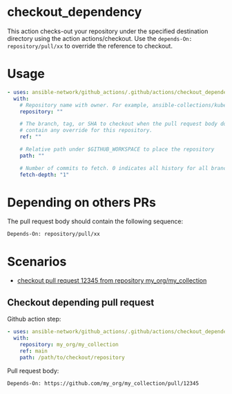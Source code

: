 # checkout_dependency

This action checks-out your repository under the specified destination directory using the action actions/checkout. Use the `depends-On: repository/pull/xx` to override the reference to checkout.

# Usage

<!-- start usage -->

```yaml
- uses: ansible-network/github_actions/.github/actions/checkout_dependency@main
  with:
    # Repository name with owner. For example, ansible-collections/kubernetes.core
    repository: ""

    # The branch, tag, or SHA to checkout when the pull request body does not
    # contain any override for this repository.
    ref: ""

    # Relative path under $GITHUB_WORKSPACE to place the repository
    path: ""

    # Number of commits to fetch. 0 indicates all history for all branches and tags.
    fetch-depth: "1"
```

<!-- end usage -->

# Depending on others PRs

The pull request body should contain the following sequence:

```
Depends-On: repository/pull/xx
```

# Scenarios

- [checkout pull request 12345 from repository my_org/my_collection](#Checkout-depending-pull-request)

## Checkout depending pull request

Github action step:

```yaml
- uses: ansible-network/github_actions/.github/actions/checkout_dependency@main
  with:
    repository: my_org/my_collection
    ref: main
    path: /path/to/checkout/repository
```

Pull request body:

```text
Depends-On: https://github.com/my_org/my_collection/pull/12345
```
